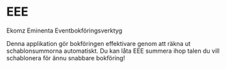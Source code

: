 # EEE
Ekomz Eminenta Eventbokföringsverktyg


Denna applikation gör bokföringen effektivare genom att räkna ut schablonsummorna automatiskt.
Du kan låta EEE summera ihop talen du vill schablonera för ännu snabbare bokföring!
